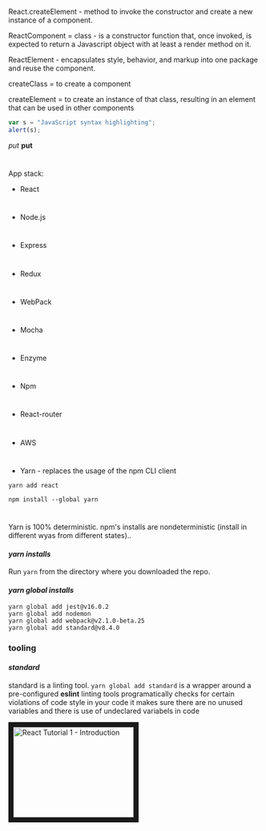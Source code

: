 React.createElement - method to invoke the constructor and create a new instance of a component.

ReactComponent = class - is a constructor function that, once invoked, is expected to return a Javascript object with at least a render method on it.

ReactElement - encapsulates style, behavior, and markup into one package and reuse the component.

createClass = to create a component

createElement = to create an instance of that class, resulting in an element that can be used in other components

```javascript
var s = "JavaScript syntax highlighting";
alert(s);
```


*put*
 **put**
#

App stack:

 * React

#

 * Node.js

#

 * Express

#

 * Redux

#

 * WebPack

#

 * Mocha

#

 * Enzyme

#

 * Npm

#

 * React-router

#

 * AWS

#

 * Yarn - replaces the usage of the npm CLI client 
```shell
yarn add react
```
```shell
npm install --global yarn
```

#

Yarn is 100% deterministic.  npm's installs are nondeterministic (install in different wyas from different states)..

#### *yarn installs*
Run `yarn` from the directory where you downloaded the repo.

#### *yarn global installs*
```shell
yarn global add jest@v16.0.2
yarn global add nodemon
yarn global add webpack@v2.1.0-beta.25
yarn global add standard@v8.4.0
```
### tooling
#### *standard*
standard is a linting tool.  `yarn global add standard` is a wrapper around a pre-configured **eslint**
linting tools programatically checks for certain violations of code style in your code
it makes sure there are no unused variables and there is use of undeclared variabels in code


<a href="http://www.youtube.com/watch?feature=player_embedded&v=YOUTUBE_VIDEO_ID_HERE
" target="_blank"><img src="http://img.youtube.com/vi/v=4ZAEBxGipoA/0.jpg" 
alt="React Tutorial 1 - Introduction" width="240" height="180" border="10" /></a>
